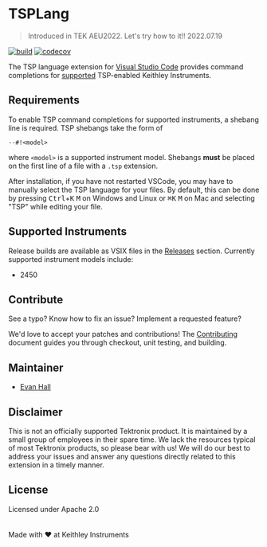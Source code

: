 # TSPLang

> Introduced in TEK AEU2022. Let's try how to it!! 2022.07.19

[![build](https://travis-ci.com/tektronix/vscode-tsplang.svg?branch=master)](https://travis-ci.com/tektronix/vscode-tsplang)
[![codecov](https://codecov.io/gh/tektronix/vscode-tsplang/branch/master/graph/badge.svg)](https://codecov.io/gh/tektronix/vscode-tsplang)

The TSP language extension for [Visual Studio Code](https://code.visualstudio.com/) provides command completions for [supported](#supported-instruments) TSP-enabled Keithley Instruments.

## Requirements

To enable TSP command completions for supported instruments, a shebang line is required. TSP shebangs take the form of
```
--#!<model>
```
where `<model>` is a supported instrument model. Shebangs __must__ be placed on the first line of a file with a `.tsp` extension.

After installation, if you have not restarted VSCode, you may have to manually select the TSP language for your files. By default, this can be done by pressing <kbd>Ctrl</kbd>+<kbd>K</kbd> <kbd>M</kbd> on Windows and Linux or <kbd>&#8984;</kbd><kbd>K</kbd> <kbd>M</kbd> on Mac and selecting "TSP" while editing your file.

## Supported Instruments

Release builds are available as VSIX files in the [Releases](https://github.com/tektronix/vscode-tsplang/releases) section. Currently supported instrument models include:
* 2450

## Contribute

See a typo? Know how to fix an issue? Implement a requested feature?

We'd love to accept your patches and contributions! The [Contributing](CONTRIBUTING.md) document guides you through checkout, unit testing, and building.

## Maintainer

* [Evan Hall](https://github.com/ethall)

## Disclaimer

This is not an officially supported Tektronix product. It is maintained by a small group of employees in their spare time. We lack the resources typical of most Tektronix products, so please bear with us! We will do our best to address your issues and answer any questions directly related to this extension in a timely manner.

## License

Licensed under Apache 2.0
<br/>
<br/>
<br/>
Made with :heart: at Keithley Instruments
